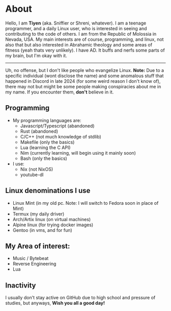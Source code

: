 # About
Hello, I am **Tiyen** (aka. Sniffier or Shreni, whatever). I am a teenage programmer, and a daily Linux user, who is interested in seeing and contributing to the code of others. I am from the Republic of Molossia in Nevada, USA.
My main interests are of course, programming, and linux, not also that but also interested in Abrahamic theology and some areas of fitness (yeah thats very unlikely).
I have AD. It buffs and nerfs some parts of my brain, but I'm okay with it.

---

Uh, no offense, but I don't like people who evangelize Linux.
**Note:** Due to a specific individual (wont disclose the name) and some anomalous stuff that happened in Discord in late 2024 (for some weird reason I don't know of), there may not but might be some people making conspiracies about me in my name. If you encounter them, **don't** believe in it.
## Programming
- My programming languages are:
  - Javascript/Typescript (abandoned)
  - Rust (abandoned)
  - C/C++ (not much knowledge of stdlib)
  - Makefile (only the basics)
  - Lua (learning the C API)
  - Nim (currently learning, will begin using it mainly soon)
  - Bash (only the basics)
- I use:
  - Nix (not NixOS)
  - youtube-dl

## Linux denominations I use
- Linux Mint (in my old pc. Note: I will switch to Fedora soon in place of Mint)
- Termux (my daily driver)
- Arch/Artix linux (on virtual machines)
- Alpine linux (for trying docker images)
- Gentoo (in vms, and for fun)

## My Area of interest:
- Music / Bytebeat
- Reverse Engineering
- Lua
## Inactivity
I usually don't stay active on GitHub due to high school and pressure of studies, but anyways, 
**Wish you all a good day!**

<!---
mrtianjin829/mrtianjin829 is a ✨ special ✨ repository because its `README.md` (this file) appears on your GitHub profile.
You can click the Preview link to take a look at your changes.
--->

